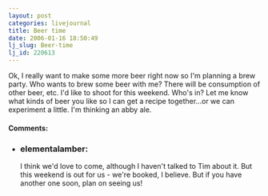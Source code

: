 ```yaml
---
layout: post
categories: livejournal
title: Beer time
date: 2006-01-16 18:50:49
lj_slug: Beer-time
lj_id: 220613
---
```

Ok, I really want to make some more beer right now so I'm planning a brew party. Who wants to brew some beer with me? There will be consumption of other beer, etc. I'd like to shoot for this weekend. Who's in? Let me know what kinds of beer you like so I can get a recipe together...or we can experiment a little. I'm thinking an abby ale.


<div id="comments"><h4>Comments:</h4><div class="lj-comments"><ul>
<li><h3>elementalamber: </h3>
<a id="comment-592"></a>
<p>I think we'd love to come, although I haven't talked to Tim about it.  But this weekend is out for us - we're booked, I believe.  But if you have another one soon, plan on seeing us!</p>
</li>
</ul></div></div>
